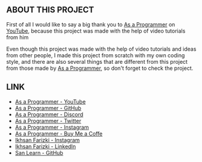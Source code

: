 ## ABOUT THIS PROJECT

First of all I would like to say a big thank you to [As a Programmer](https://www.youtube.com/@asaprogrammer_) on [YouTube](https://www.youtube.com), because this project was made with the help of video tutorials from him

Even though this project was made with the help of video tutorials and ideas from other people, I made this project from scratch with my own coding style, and there are also several things that are different from this project from those made by [As a Programmer](https://www.youtube.com/@asaprogrammer_), so don't forget to check the project.

## LINK

- [As a Programmer - YouTube](https://www.youtube.com/@asaprogrammer_)
- [As a Programmer - GitHub](https://github.com/burakorkmez)
- [As a Programmer - Discord](https://discord.gg/YFn2WyheZV)
- [As a Programmer - Twitter](https://twitter.com/asaprogrammer_)
- [As a Programmer - Instagram](https://instagram.com/asaprogrammer_)
- [As a Programmer - Buy Me a Coffe](https://buymeacoffee.com/burakorkmezz)
- [Ikhsan Farizki - Instagram](https://www.instagram.com/ikhsan.farizki/)
- [Ikhsan Farizki - LinkedIn](https://www.linkedin.com/in/ikhsan-farizki/)
- [San Learn - GitHub](https://github.com/san-learn)
